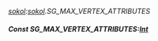 _[sokol](../../modules/sokol/sokol-module.md):[sokol](../../modules/sokol/sokol-module.md).SG\_MAX\_VERTEX\_ATTRIBUTES_
##### Const SG\_MAX\_VERTEX\_ATTRIBUTES:[Int](../../modules/wonkey/wonkey-types-int.md)
